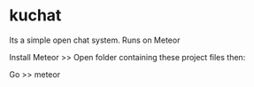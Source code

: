 # kuchat
Its a simple open chat system. Runs on Meteor

Install Meteor >> Open folder containing these project files then:

Go >> meteor
